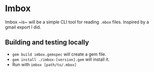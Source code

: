 # Imbox
Imbox ~is~ will be a simple CLI tool for reading `.mbox` files. Inspired by a gmail export I did.

## Building and testing locally
- `gem build imbox.gemspec` will create a gem file.
- `gem install ./imbox-[version].gem` will install it.
- Run with `imbox [path/to/.mbox]`

